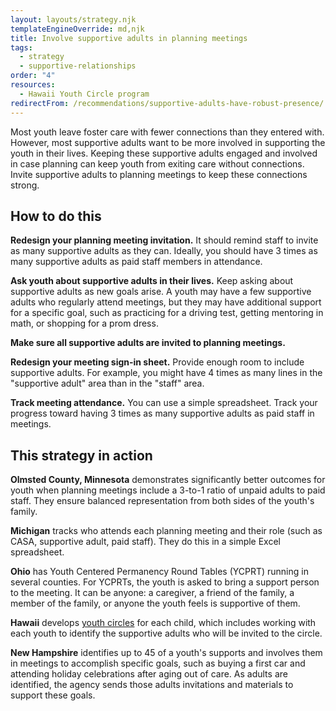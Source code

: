 ```yaml
---
layout: layouts/strategy.njk
templateEngineOverride: md,njk
title: Involve supportive adults in planning meetings
tags:
  - strategy
  - supportive-relationships
order: "4"
resources:
  - Hawaii Youth Circle program
redirectFrom: /recommendations/supportive-adults-have-robust-presence/
---
```

Most youth leave foster care with fewer connections than they entered with. However, most supportive adults want to be more involved in supporting the youth in their lives. Keeping these supportive adults engaged and involved in case planning can keep youth from exiting care without connections. Invite supportive adults to planning meetings to keep these connections strong.

## How to do this

**Redesign your planning meeting invitation.** It should remind staff to invite as many supportive adults as they can. Ideally, you should have 3 times as many supportive adults as paid staff members in attendance.

**Ask youth about supportive adults in their lives.** Keep asking about supportive adults as new goals arise. A youth may have a few supportive adults who regularly attend meetings, but they may have additional support for a specific goal, such as practicing for a driving test, getting mentoring in math, or shopping for a prom dress.

**Make sure all supportive adults are invited to planning meetings.** 

**Redesign your meeting sign-in sheet.** Provide enough room to include supportive adults. For example, you might have 4 times as many lines in the "supportive adult" area than in the "staff" area.

**Track meeting attendance.** You can use a simple spreadsheet. Track your progress toward having 3 times as many supportive adults as paid staff in meetings.

## This strategy in action

**Olmsted County, Minnesota** demonstrates significantly better outcomes for youth when planning meetings include a 3-to-1 ratio of unpaid adults to paid staff. They ensure balanced representation from both sides of the youth's family.

**Michigan** tracks who attends each planning meeting and their role (such as CASA, supportive adult, paid staff). They do this in a simple Excel spreadsheet.

**Ohio** has Youth Centered Permanency Round Tables (YCPRT) running in several counties. For YCPRTs, the youth is asked to bring a support person to the meeting. It can be anyone: a caregiver, a friend of the family, a member of the family, or anyone the youth feels is supportive of them.

**Hawaii** develops [youth circles](/resources/youth-circles) for each child, which includes working with each youth to identify the supportive adults who will be invited to the circle.

**New Hampshire** identifies up to 45 of a youth's supports and involves them in meetings to accomplish specific goals, such as buying a first car and attending holiday celebrations after aging out of care. As adults are identified, the agency sends those adults invitations and materials to support these goals.[](https://childwelfareplaybook.com/static/assets/HawaiiCircleBrochure.pdf)
